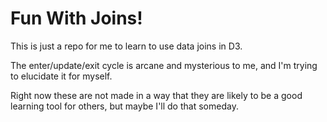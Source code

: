 # Fun With Joins!
This is just a repo for me to learn to use data joins in D3.

The enter/update/exit cycle is arcane and mysterious to me, and I'm trying to elucidate it for myself.

Right now these are not made in a way that they are likely to be a good learning tool for others, but maybe I'll do that someday.
